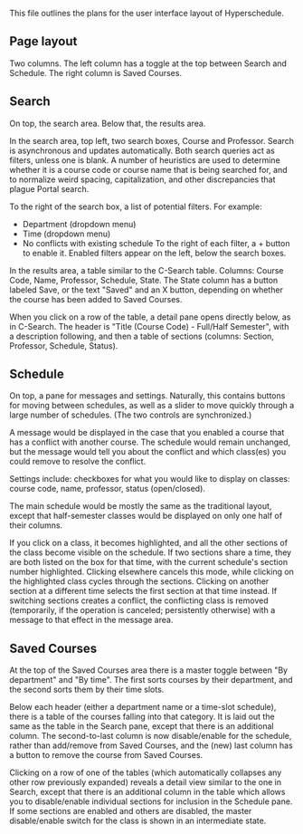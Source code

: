 This file outlines the plans for the user interface layout of
Hyperschedule.

## Page layout

Two columns. The left column has a toggle at the top between Search
and Schedule. The right column is Saved Courses.

## Search

On top, the search area. Below that, the results area.

In the search area, top left, two search boxes, Course and Professor.
Search is asynchronous and updates automatically. Both search queries
act as filters, unless one is blank. A number of heuristics are used
to determine whether it is a course code or course name that is being
searched for, and to normalize weird spacing, capitalization, and
other discrepancies that plague Portal search.

To the right of the search box, a list of potential filters. For
example:
* Department (dropdown menu)
* Time (dropdown menu)
* No conflicts with existing schedule
To the right of each filter, a + button to enable it. Enabled filters
appear on the left, below the search boxes.

In the results area, a table similar to the C-Search table. Columns:
Course Code, Name, Professor, Schedule, State. The State column has a
button labeled Save, or the text "Saved" and an X button, depending on
whether the course has been added to Saved Courses.

When you click on a row of the table, a detail pane opens directly
below, as in C-Search. The header is "Title (Course Code) - Full/Half
Semester", with a description following, and then a table of sections
(columns: Section, Professor, Schedule, Status).

## Schedule

On top, a pane for messages and settings. Naturally, this contains
buttons for moving between schedules, as well as a slider to move
quickly through a large number of schedules. (The two controls are
synchronized.)

A message would be displayed in the case that you enabled a course
that has a conflict with another course. The schedule would remain
unchanged, but the message would tell you about the conflict and which
class(es) you could remove to resolve the conflict.

Settings include: checkboxes for what you would like to display on
classes: course code, name, professor, status (open/closed).

The main schedule would be mostly the same as the traditional layout,
except that half-semester classes would be displayed on only one half
of their columns.

If you click on a class, it becomes highlighted, and all the other
sections of the class become visible on the schedule. If two sections
share a time, they are both listed on the box for that time, with the
current schedule's section number highlighted. Clicking elsewhere
cancels this mode, while clicking on the highlighted class cycles
through the sections. Clicking on another section at a different time
selects the first section at that time instead. If switching sections
creates a conflict, the conflicting class is removed (temporarily, if
the operation is canceled; persistently otherwise) with a message to
that effect in the message area.

## Saved Courses

At the top of the Saved Courses area there is a master toggle between
"By department" and "By time". The first sorts courses by their
department, and the second sorts them by their time slots.

Below each header (either a department name or a time-slot schedule),
there is a table of the courses falling into that category. It is laid
out the same as the table in the Search pane, except that there is an
additional column. The second-to-last column is now disable/enable for
the schedule, rather than add/remove from Saved Courses, and the (new)
last column has a button to remove the course from Saved Courses.

Clicking on a row of one of the tables (which automatically collapses
any other row previously expanded) reveals a detail view similar to
the one in Search, except that there is an additional column in the
table which allows you to disable/enable individual sections for
inclusion in the Schedule pane. If some sections are enabled and
others are disabled, the master disable/enable switch for the class is
shown in an intermediate state.
